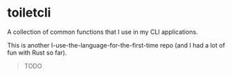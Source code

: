 # toiletcli

A collection of common functions that I use in my CLI applications.

This is another I-use-the-language-for-the-first-time repo (and I had a lot of fun with Rust so far).

> TODO
